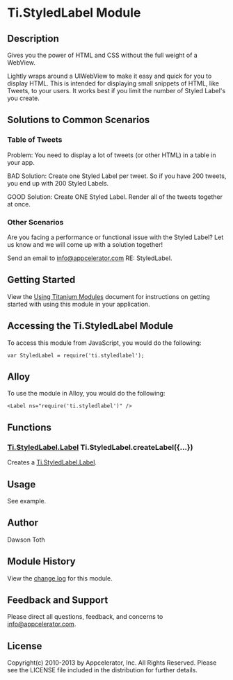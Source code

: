 # Ti.StyledLabel Module

## Description

Gives you the power of HTML and CSS without the full weight of a WebView.

Lightly wraps around a UIWebView to make it easy and quick for you to display HTML. This is intended for displaying
small snippets of HTML, like Tweets, to your users. It works best if you limit the number of Styled Label's you create.

## Solutions to Common Scenarios

### Table of Tweets

Problem: You need to display a lot of tweets (or other HTML) in a table in your app.

BAD Solution: Create one Styled Label per tweet. So if you have 200 tweets, you end up with 200 Styled Labels.

GOOD Solution: Create ONE Styled Label. Render all of the tweets together at once.

### Other Scenarios

Are you facing a performance or functional issue with the Styled Label? Let us know and we will come up with a solution
together!

Send an email to [info@appcelerator.com](mailto:info@appcelerator.com?subject=iOS%20StyledLabel%20Module) RE: StyledLabel.

## Getting Started

View the [Using Titanium Modules](http://docs.appcelerator.com/titanium/latest/#!/guide/Using_Titanium_Modules) document for instructions on getting
started with using this module in your application.

## Accessing the Ti.StyledLabel Module

To access this module from JavaScript, you would do the following:

	var StyledLabel = require('ti.styledlabel');

## Alloy

To use the module in Alloy, you would do the following:

	<Label ns="require('ti.styledlabel')" />

## Functions

### [Ti.StyledLabel.Label][] Ti.StyledLabel.createLabel({...})

Creates a [Ti.StyledLabel.Label][].

## Usage

See example.

## Author

Dawson Toth

## Module History

View the [change log](changelog.html) for this module.

## Feedback and Support

Please direct all questions, feedback, and concerns to [info@appcelerator.com](mailto:info@appcelerator.com?subject=iOS%20StyledLabel%20Module).

## License

Copyright(c) 2010-2013 by Appcelerator, Inc. All Rights Reserved. Please see the LICENSE file included in the distribution for further details.

[Ti.StyledLabel.Label]: label.html

